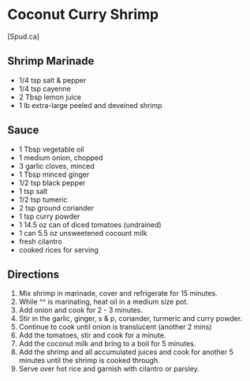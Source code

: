 # Coconut Curry Shrimp
[Spud.ca]

## Shrimp Marinade
- 1/4 tsp salt & pepper
- 1/4 tsp cayenne
- 2 Tbsp lemon juice
- 1 lb extra-large peeled and deveined shrimp

## Sauce
- 1 Tbsp vegetable oil
- 1 medium onion, chopped
- 3 garlic cloves, minced
- 1 Tbsp minced ginger
- 1/2 tsp black pepper
- 1 tsp salt
- 1/2 tsp tumeric
- 2 tsp ground coriander
- 1 tsp curry powder
- 1 14.5 oz can of diced tomatoes (undrained)
- 1 can 5.5 oz unsweetened cocount milk
- fresh cilantro
- cooked rices for serving

## Directions
1. Mix shrimp in marinade, cover and refrigerate for 15 minutes.
2. While ^^ is marinating, heat oil in a medium size pot.
3. Add onion and cook for 2 - 3 minutes.
4. Stir in the garlic, ginger, s & p, coriander, turmeric and curry powder.
5. Continue to cook until onion is translucent (another 2 mins)
6. Add the tomatoes, stir and cook for a minute.
7. Add the coconut milk and bring to a boil for 5 minutes.
8. Add the shrimp and all accumulated juices and cook for another 5 minutes until the shrimp is cooked through.
9. Serve over hot rice and garnish with cilantro or parsley.
